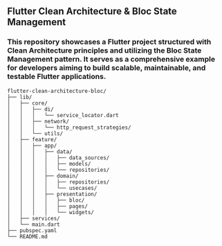 ## Flutter Clean Architecture & Bloc State Management

### This repository showcases a Flutter project structured with Clean Architecture principles and utilizing the Bloc State Management pattern. It serves as a comprehensive example for developers aiming to build scalable, maintainable, and testable Flutter applications.

````
flutter-clean-architecture-bloc/
├── lib/
│   ├── core/
│   │   ├── di/
│   │   │   └── service_locator.dart
│   │   ├── network/
│   │   │   └── http_request_strategies/
│   │   └── utils/
│   ├── feature/
│   │   ├── app/
│   │   │   ├── data/
│   │   │   │   ├── data_sources/
│   │   │   │   ├── models/
│   │   │   │   └── repositories/
│   │   │   ├── domain/
│   │   │   │   ├── repositories/
│   │   │   │   └── usecases/
│   │   │   ├── presentation/
│   │   │   │   ├── bloc/
│   │   │   │   ├── pages/
│   │   │   │   └── widgets/
│   ├── services/
│   └── main.dart
├── pubspec.yaml
└── README.md
````
